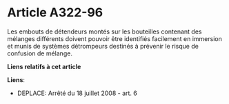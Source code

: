 # Article A322-96

Les embouts de détendeurs montés sur les bouteilles contenant des mélanges différents doivent pouvoir être identifiés
facilement en immersion et munis de systèmes détrompeurs destinés à prévenir le risque de confusion de mélange.

**Liens relatifs à cet article**

**Liens**:

  - DEPLACE: Arrêté du 18 juillet 2008 - art. 6
